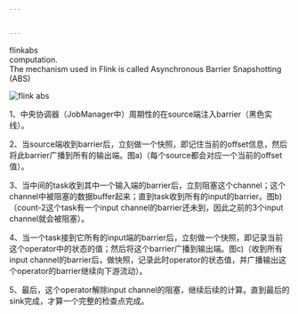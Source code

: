 ```yaml
---


---
```


<p>flinkabs<br>
computation.<br>
The mechanism used in Flink is called Asynchronous Barrier Snapshotting (ABS)</p>
<p><img src="https://picasaweb.google.com/118085616586922554000/6519755890717265777#6519755890813781026" alt="flink abs"></p>
<p>1、中央协调器（JobManager中）周期性的在source端注入barrier（黑色实线）。</p>
<p>2、当source端收到barrier后，立刻做一个快照，即记住当前的offset信息，然后将此barrier广播到所有的输出端。图a)（每个source都会对应一个当前的offset值）。</p>
<p>3、当中间的task收到其中一个输入端的barrier后，立刻阻塞这个channel；这个channel中被阻塞的数据buffer起来；直到task收到所有的input的barrier。图b)（count-2这个task有一个input channel的barrier还未到，因此之前的3个input channel就会被阻塞）。</p>
<p>4、当一个task接到它所有的input端的barrier后，立刻做一个快照，即记录当前这个operator中的状态的值；然后将这个barrier广播到输出端。图c)（收到所有input channel的barrier后，做快照，记录此时operator的状态值，并广播输出这个operator的barrier继续向下游流动）。</p>
<p>5、最后，这个operator解除input channel的阻塞，继续后续的计算。直到最后的sink完成，才算一个完整的检查点完成。</p>

